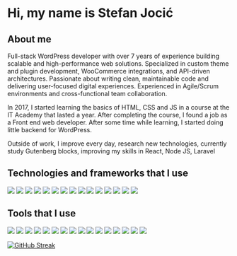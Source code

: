 # Hi, my name is Stefan Jocić


## About me

<p>Full-stack WordPress developer with over 7 years of experience building scalable and high-performance web solutions. Specialized in custom theme and plugin development, WooCommerce integrations, and API-driven architectures. Passionate about writing clean, maintainable code and delivering user-focused digital experiences. Experienced in Agile/Scrum environments and cross-functional team collaboration.</p>

<p>In 2017, I started learning the basics of HTML, CSS and JS in a course at the IT Academy that lasted a year. After completing the course, I found a job as a Front end web developer. After some time while learning, I started doing little backend for WordPress.</p>
<p>Outside of work, I improve every day, research new technologies, currently study Gutenberg blocks, improving my skills in React, Node JS, Laravel</p>

## Technologies and frameworks that I use

<p>
  <img src="https://img.shields.io/badge/HTML5-E34F26?style=for-the-badge&logo=html5&logoColor=fff" />
  <img src="https://img.shields.io/badge/CSS-1572B6?style=for-the-badge&logo=css&logoColor=fff" />
  <img src="https://img.shields.io/badge/Sass-CC6699?style=for-the-badge&logo=sass&logoColor=fff" />
  <img src="https://img.shields.io/badge/JavaScript-141414?style=for-the-badge&logo=javascript&logoColor=F7DF1E" />
  <img src="https://img.shields.io/badge/react-333?style=for-the-badge&logo=react&logoColor=61DAFB" />
  <img src="https://img.shields.io/badge/typescript-fff?style=for-the-badge&logo=typescript&logoColor=3178C6" />
  <img src="https://img.shields.io/badge/Bootstrap_5-7952B3?style=for-the-badge&logo=bootstrap&logoColor=fff" />
  <img src="https://img.shields.io/badge/Node.js-339933?style=for-the-badge&logo=nodedotjs&logoColor=fff" />
  <img src="https://img.shields.io/badge/PHP-777BB4?style=for-the-badge&logo=php&logoColor=fff" />
  <img src="https://img.shields.io/badge/JSON-000?style=for-the-badge&logo=json&logoColor=fff" />
  <img src="https://img.shields.io/badge/WordPress-21759B?style=for-the-badge&logo=wordpress&logoColor=fff" />
  <img src="https://img.shields.io/badge/WooCommerce-96588A?style=for-the-badge&logo=woocommerce&logoColor=fff" />
  <img src="https://img.shields.io/badge/mysql-4479A1?style=for-the-badge&logo=mysql&logoColor=fff" />
  <img src="https://img.shields.io/badge/postgresql-4169E1?style=for-the-badge&logo=postgresql&logoColor=fff" />
  <img src="https://img.shields.io/badge/jQuery-0769AD?style=for-the-badge&logo=jquery&logoColor=fff" />
</p>

## Tools that I use

<p>
  <img src="https://img.shields.io/badge/PhpStorm-000?style=for-the-badge&logo=phpstorm&logoColor=fff" />
  <img src="https://img.shields.io/badge/Visual_Studio_Code-007ACC?style=for-the-badge&logo=visualstudiocode&logoColor=fff" />
  <img src="https://img.shields.io/badge/Visual_Studio-5C2D91?style=for-the-badge&logo=visualstudio&logoColor=fff" />
  <img src="https://img.shields.io/badge/Adobe_Illustrator-FF9A00?style=for-the-badge&logo=adobeillustrator&logoColor=fff" />
  <img src="https://img.shields.io/badge/Adobe_Photoshop-31A8FF?style=for-the-badge&logo=adobephotoshop&logoColor=fff" />
  <img src="https://img.shields.io/badge/Photopea-18A497?style=for-the-badge&logo=photopea&logoColor=fff" />
  <img src="https://img.shields.io/badge/Yarn-ffffff?style=for-the-badge&logo=yarn&logoColor=2C8EBB" />
  <img src="https://img.shields.io/badge/git-333?style=for-the-badge&logo=git&logoColor=F05032" />
  <img src="https://img.shields.io/badge/gutenberg-000?style=for-the-badge&logo=gutenberg&logoColor=fff" />
  <img src="https://img.shields.io/badge/Composer-885630?style=for-the-badge&logo=composer&logoColor=fff" />
  <img src="https://img.shields.io/badge/Webpack-2b3a42?style=for-the-badge&logo=webpack&logoColor=8DD6F9" />
  <img src="https://img.shields.io/badge/Babel-141414?style=for-the-badge&logo=babel&logoColor=F9DC3E" />
  <img src="https://img.shields.io/badge/NPM-CB3837?style=for-the-badge&logo=npm&logoColor=fff" />
  <img src="https://img.shields.io/badge/figma-333?style=for-the-badge&logo=figma&logoColor=F24E1E" />
  <img src="https://img.shields.io/badge/puppeteer-222?style=for-the-badge&logo=puppeteer&logoColor=fff" />
  <img src="https://img.shields.io/badge/selenium-43B02A?style=for-the-badge&logo=selenium&logoColor=fff" />
</p>

[![GitHub Streak](https://github-readme-streak-stats.herokuapp.com/?user=viljuska&theme=iceberg&locale=sr)](https://git.io/streak-stats)

